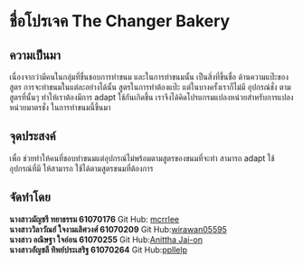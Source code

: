 # ชื่อโปรเจค The Changer Bakery

## ความเป็นมา
เนื่องจากว่ามีคนในกลุ่มที่ชื่นชอบการทำขนม และในการทำขนมนั้น เป็นสิ่งที่ขึ้นชื่อ ด้านความแป๊ะของสูตร
การจะทำขนมในแต่ละอย่างได้นั้น สูตรในการทำต้องแป๊ะ แต่ในบางครั้งเราก็ไม่มี อุปกรณ์ชั่ง
ตามสูตรที่นั้นๆ ทำให้เราต้องมีการ adapt ใช้กันเกิดขึ้น เราจึงได้คิดโปรแกรมแปลงหน่วยสำหรับการแปลงหน่วยมาตรชั่ง
ในการทำขนมนี้ขึ้นมา

## จุดประสงค์
เพื่อ ช่วยทำให้คนที่ชอบทำขนมแต่อุปกรณ์ไม่พร้อมตามสูตรของขนมที่จะทำ สามารถ adapt ใช้ อุปกรณ์ที่มี ให้สามารถ
ใช้ได้ตามสูตรขนมที่ต้องการ

## จัดทำโดย
<table>
	<tr align="center">
		<b>นางสาวมัญชรี ทยาธรรม 61070176</b>
		Git Hub: <a href="https://github.com/mcrrlee">mcrrlee</a>
      </tr><br>
	<tr align="center"><b>
		นางสาววิลาวัณย์ ใจงามเลิศวงศ์ 61070209</b>
    Git Hub:<a href="https://github.com/wirawan05595">wirawan05595</a>
      </tr><br>
		<tr align="center"><b>
นางสาว อณิษฐา ใจอ่อน 61070255</b>
    Git Hub:<a href="https://github.com/AnitthaJai-on">Anittha Jai-on</a>
      </tr><br>
	<tr align="center"><b>
นางสาวอัญชลี ทิพย์ประเสริฐ 61070264</b>
    Git Hub:<a href="https://github.com/ppllelp">ppllelp</a>
      </tr><br>
</table>
